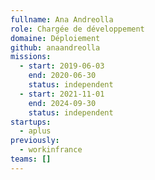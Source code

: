 ```yaml
---
fullname: Ana Andreolla
role: Chargée de développement
domaine: Déploiement
github: anaandreolla
missions:
  - start: 2019-06-03
    end: 2020-06-30
    status: independent
  - start: 2021-11-01
    end: 2024-09-30
    status: independent
startups:
  - aplus
previously:
  - workinfrance
teams: []
---
```


